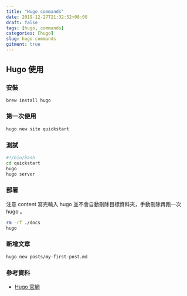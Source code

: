 ```yaml
---
title: "Hugo commands"
date: 2019-12-27T21:32:52+08:00
draft: false
tags: [hugo, commands]
categories: [hugo]
slug: hugo-commands
gitment: true
---
```


## Hugo 使用

### 安裝

```bash
brew install hugo
```

### 第一次使用

```bash
hugo new site quickstart
```

### 測試

```bash
#!/bin/bash
cd quickstart
hugo
hugo server
```

### 部署

注意 content 寫完輸入 hugo 並不會自動刪除目標資料夾，手動刪除再跑一次 hugo 。

```bash
rm -rf ./docs
hugo
```

### 新增文章

```bash
hugo new posts/my-first-post.md
```

### 參考資料

- [Hugo 官網](https://gohugo.io/getting-started/quick-start/)
